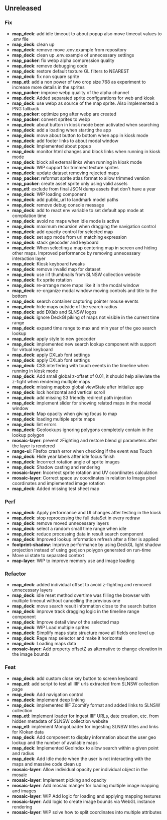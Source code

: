 ## Unreleased

### Fix

- **map_deck**: add idle timeout to about popup also move timeout values to .env file
- **map_deck**: clean up
- **map_deck**: remove move .env.example from repository
- **map_deck**: clean up  .env.example of unnecessary settings
- **map_packer**: fix webp alpha compression quality
- **map_deck**: remove debugging code
- **map_deck**: restore default texture GL filters to NEAREST
- **map_deck**: fix non square sprite
- **map_etl**: add a non power of two crop size 768 as experiment to increase more details in the sprites
- **map_packer**: improve webp quality of the alpha channel
- **map_deck**: Added separated sprite configurations for web and kiosk
- **map_deck**: use webp as source of the map sprite. Also implemented a PNG fallback
- **map_packer**: optimize png after webp are created
- **map_packer**: convert sprites to webp
- **map_deck**: about button in kiosk mode been activated when searching
- **map_deck**: add a loading when starting the app
- **map_deck**: move about button to bottom when app in kiosk mode
- **map_deck**: add footer links to about modal window
- **map_deck**: Implemented about popup
- **map_deck**: monitor html changes and block links when running in kiosk mode
- **map_deck**: block all external links when running in kiosk mode
- **map_deck**: WIP support for trimmed texture sprites
- **map_deck**: update dataset removing rejected maps
- **map_packer**: reformat sprite atlas format to allow trimmed version
- **map_packer**: create asset sprite only using valid assets
- **map_etl**: exclude from final JSON dump assets that don't have a year
- **map_deck**: WIP loading component
- **map_deck**: add public_url to landmark model paths
- **map_deck**: remove debug console message
- **map_deck**: add to react env variable to set default app mode at compilation time
- **map_deck**: avoid no maps when idle mode is active
- **map_deck**: maximum recursion when dragging the navigation control
- **map_deck**: add opacity control for selected map
- **map_deck**: set app mode from url matching expression
- **map_deck**: stack geocoder and keyboard
- **map_deck**: When selecting a map centering map in screen and hiding other maps. Improved performance by removing unnecessary interaction layer
- **map_deck**: Kiosk keyboard tweaks
- **map_deck**: remove invalid map for dataset
- **map_deck**: use iiif thumbnails from SLNSW collection website
- **map_deck**: fix sprite rotation
- **map_deck**: re-arrange more maps like it in the modal window
- **map_deck**: re-organize modal window moving controls and title to the bottom
- **map_deck**: search container capturing pointer mouse events
- **map_deck**: hide maps outside of the search radius
- **map_deck**: add DXlab and SLNSW logos
- **map_deck**: ignore DeckGl piking of maps not visible in the current time range
- **map_deck**: expand time range to max and min year of the geo search lookup
- **map_deck**: apply style to new geocoder
- **map_deck**: implemented new search lookup component with support for virtual keyboard
- **map_deck**: apply DXLab font settings
- **map_deck**: apply DXLab font settings
- **map_deck**: CSS interfering with touch events in the timeline when running in kiosk mode
- **map_deck**: Add small global z-offset of 0.01, it should help alleviate the z-fight when rendering multiple maps
- **map_deck**: missing mapbox global viewState after initialize app
- **map_deck**: lock horizontal and vertical scroll
- **map_deck**: add missing S3 friendly redirect path injection
- **map_deck**: implement slider for showing related maps in the modal window
- **map_deck**: Map opacity when giving focus to map
- **map_deck**: loading multiple sprite maps
- **map_deck**: lint errors
- **map_deck**: Geolookups ignoring polygons completely contain in the lookup polygon
- **mosaic-layer**: prevent zFighting and restore blend gl parameters after the layer is rendered
- **range-ui**: Firefox crash error when checking if the event was Touch
- **map_deck**: Hide year labels after idle focus finish
- **map_deck**: Incorrect rotation angle of sprite images
- **map_deck**: Shadow casting and rendering
- **mosaic-layer**: Incorrect sprite rotation and UV coordinates calculation
- **mosaic-layer**: Correct space uv coordinates in relation to Image pixel coordinates and implemented image rotation
- **map_deck**: Added missing test sheet map

### Perf

- **map_deck**: Apply performance and UI changes after testing in the kiosk
- **map_deck**: stop reprocessing the full dataSet in every redraw
- **map_deck**: remove moved unnecessary layers
- **map_deck**: select a random small time range when idle
- **map_deck**: reduce processing data in result search component
- **map_deck**: Improved lookup information refresh after a filter is applied
- **footprint-shadow**: Improve performance by using DeckGL light shadow projection instead of using geojson polygon generated on run-time
- Move ui state to separated context
- **map-layer**: WIP to improve memory use and image loading

### Refactor

- **map_deck**: added individual offset to avoid z-fighting and removed unnecessary layers
- **map_deck**: idle reset method overtime was filling the browser with multiple timeout without cancelling the previous one
- **map_deck**: move search result information close to the search button
- **map_deck**: improve track dragging logic in the timeline range component
- **map_deck**: Improve detail view of the selected map
- **map_deck**: WIP Load multiple sprites
- **map_deck**: Simplify maps state structure move all fields one level up
- **map_deck**: Rage map selector and make it horizontal
- **map_deck**: Loading maps data
- **mosaic-layer**: Add property offsetZ as alternative to change elevation in the image bounds

### Feat

- **map_deck**: add custom close key button to screen keyboard
- **map_etl**: add script to test all IIIF urls extracted from SLNSW collection page
- **map_deck**: Add navigation control
- **map_deck**: implement deep linking
- **map_deck**: implemented IIIF Zoomify format and added links to SLNSW collection
- **map_etl**: implement loader for ingest IIIF URLs, date creation, etc. from hidden metadata of SLNSW collection website
- **map_etl**: implement MongoLoader for ingesting SLNSW titles and links for Klokan data
- **map_deck**: Add component to display information about the user geo lookup and the number of available maps
- **map_deck**: Implemented GeoIndex to allow search within a given point and radius
- **map_deck**: Add Idle mode when the user is not interacting with the maps and massive code clean up
- **mosaic-layer**: Allow individual opacity per individual object in the mosaic
- **mosaic-layer**: Implement picking and opacity
- **mosaic-layer**: Add mosaic manger for loading multiple image mapping and images
- **mosaic-layer**: WIP Add logic for loading and applying mapping textures
- **mosaic-layer**: Add logic to create image bounds via WebGL instance rendering
- **mosaic-layer**: WIP solve how to split coordinates into multiple attributes
